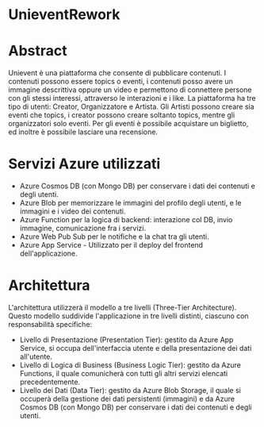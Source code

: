 # UnieventRework

# Abstract
Unievent è una piattaforma che consente di pubblicare contenuti. I contenuti possono essere topics o eventi, i contenuti posso avere un immagine descrittiva oppure un video e permettono di connettere persone con gli stessi interessi, attraverso le interazioni e i like. La piattaforma ha tre tipo di utenti: Creator, Organizzatore e Artista. Gli Artisti possono creare sia eventi che topics, i creator possono creare soltanto topics, mentre gli organizzatori solo eventi. Per gli eventi è possibile acquistare un biglietto, ed inoltre è possibile lasciare una recensione.

# Servizi Azure utilizzati
- Azure Cosmos DB (con Mongo DB) per conservare i dati dei contenuti e degli utenti.
- Azure Blob per memorizzare le immagini del profilo degli utenti, e le immagini e i video dei contenuti.
- Azure Function per la logica di backend: interazione col DB, invio immagine, comunicazione fra i servizi.
- Azure Web Pub Sub per le notifiche e la chat tra gli utenti.
- Azure App Service - Utilizzato per il deploy del frontend dell'applicazione.

# Architettura 
L'architettura utilizzerà il modello a tre livelli (Three-Tier Architecture). Questo modello suddivide l'applicazione in tre livelli distinti, ciascuno con responsabilità specifiche:

- Livello di Presentazione (Presentation Tier): gestito da Azure App Service, si occupa dell'interfaccia utente e della presentazione dei dati all'utente.
- Livello di Logica di Business (Business Logic Tier): gestito da Azure Functions, il quale comunicherà con tutti gli altri servizi elencati precedentemente.
- Livello dei Dati (Data Tier): gestito da Azure Blob Storage, il quale si occuperà della gestione dei dati persistenti (immagini) e da Azure Cosmos DB (con Mongo DB) per conservare i dati dei contenuti e degli utenti.
